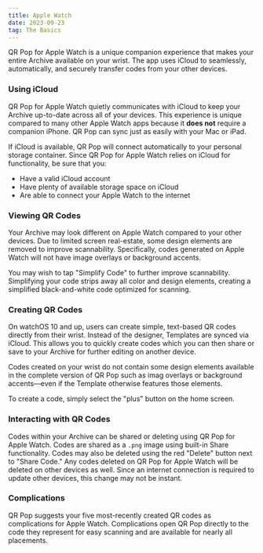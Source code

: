 ```yaml
---
title: Apple Watch
date: 2023-09-23
tag: The Basics
---
```


QR Pop for Apple Watch is a unique companion experience that makes your entire Archive available on your wrist. The app uses iCloud to seamlessly, automatically, and securely transfer codes from your other devices.

### Using iCloud
QR Pop for Apple Watch quietly communicates with iCloud to keep your Archive up-to-date across all of your devices. This experience is unique compared to many other Apple Watch apps because it **does not** require a companion iPhone. QR Pop can sync just as easily with your Mac or iPad. 

If iCloud is available, QR Pop will connect automatically to your personal storage container. Since QR Pop for Apple Watch relies on iCloud for functionality, be sure that you:
- Have a valid iCloud account
- Have plenty of available storage space on iCloud
- Are able to connect your Apple Watch to the internet

### Viewing QR Codes
Your Archive may look different on Apple Watch compared to your other devices. Due to limited screen real-estate, some design elements are removed to improve scannability. Specifically, codes generated on Apple Watch will not have image overlays or background accents.

You may wish to tap "Simplify Code" to further improve scannability. Simplifying your code strips away all color and design elements, creating a simplified black-and-white code optimized for scanning.

### Creating QR Codes
On watchOS 10 and up, users can create simple, text-based QR codes directly from their wrist. Instead of the designer, Templates are synced via iCloud. This allows you to quickly create codes which you can then share or save to your Archive for further editing on another device.

Codes created on your wrist do not contain some design elements available in the complete version of QR Pop such as imag overlays or background accents—even if the Template otherwise features those elements.

To create a code, simply select the "plus" button on the home screen.

### Interacting with QR Codes
Codes within your Archive can be shared or deleting using QR Pop for Apple Watch. Codes are shared as a `.png` image using built-in Share functionality. Codes may also be deleted using the red "Delete" button next to "Share Code." Any codes deleted on QR Pop for Apple Watch will be deleted on other devices as well. Since an internet connection is required to update other devices, this change may not be instant.

### Complications
QR Pop suggests your five most-recently created QR codes as complications for Apple Watch. Complications open QR Pop directly to the code they represent for easy scanning and are available for nearly all placements.
